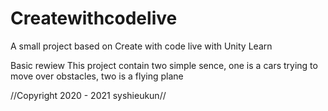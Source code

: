# Createwithcodelive
A small project based on Create with code live with Unity Learn

Basic rewiew
   This project contain two simple sence,  one is a cars trying to move over obstacles, two is a flying plane



//Copyright 2020 - 2021 syshieukun//
